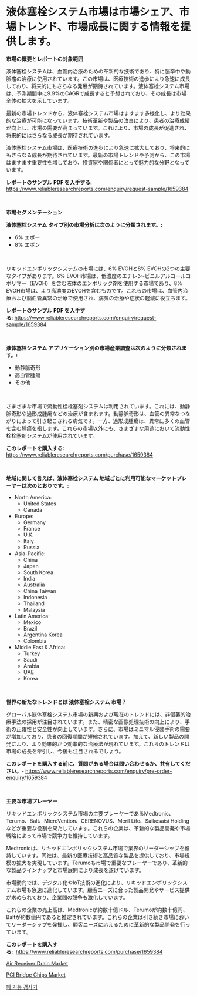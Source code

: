 <p><h1>液体塞栓システム市場は市場シェア、市場トレンド、市場成長に関する情報を提供します。</h1></p><p><strong>市場の概要とレポートの対象範囲</strong></p>
<p><p>液体塞栓システムは、血管内治療のための革新的な技術であり、特に脳卒中や動脈瘤の治療に使用されています。この市場は、医療技術の進歩により急速に成長しており、将来的にもさらなる発展が期待されています。液体塞栓システム市場は、予測期間中に9.9%のCAGRで成長すると予想されており、その成長は市場全体の拡大を示しています。</p><p>最新の市場トレンドから、液体塞栓システム市場はますます多様化し、より効果的な治療が可能になっています。技術革新や製品の改良により、患者の治療成績が向上し、市場の需要が高まっています。これにより、市場の成長が促進され、将来的にはさらなる成長が期待されています。</p><p>液体塞栓システム市場は、医療技術の進歩により急速に拡大しており、将来的にもさらなる成長が期待されています。最新の市場トレンドや予測から、この市場はますます重要性を増しており、投資家や関係者にとって魅力的な分野となっています。</p></p>
<p><strong>レポートのサンプル PDF を入手する:</strong> <a href="https://www.reliableresearchreports.com/enquiry/request-sample/1659384">https://www.reliableresearchreports.com/enquiry/request-sample/1659384</a></p>
<p>&nbsp;</p>
<p><strong>市場セグメンテーション</strong></p>
<p><strong>液体塞栓システム タイプ別の市場分析は次のように分類されます。:</strong></p>
<p><ul><li>6% エボー</li><li>8% エボン</li></ul></p>
<p>&nbsp;</p>
<p><p>リキッドエンボリックシステムの市場には、6% EVOHと8% EVOHの2つの主要なタイプがあります。6% EVOH市場は、低濃度のエチレン-ビニルアルコールコポリマー（EVOH）を含む液体のエンボリック剤を使用する市場であり、8% EVOH市場は、より高濃度のEVOHを含むものです。これらの市場は、血管内治療および脳血管異常の治療で使用され、病気の治療や症状の軽減に役立ちます。</p></p>
<p><strong>レポートのサンプル PDF を入手する:</strong>&nbsp;<a href="https://www.reliableresearchreports.com/enquiry/request-sample/1659384">https://www.reliableresearchreports.com/enquiry/request-sample/1659384</a></p>
<p>&nbsp;</p>
<p><strong> 液体塞栓システム アプリケーション別の市場産業調査は次のように分類されます。:</strong></p>
<p><ul><li>動静脈奇形</li><li>高血管腫瘍</li><li>その他</li></ul></p>
<p>&nbsp;</p>
<p><p>さまざまな市場で流動性栓栓塞剤システムは利用されています。これには、動静脈奇形や過形成腫瘍などの治療が含まれます。動静脈奇形は、血管の異常なつながりによって引き起こされる病気です。一方、過形成腫瘍は、異常に多くの血管を含む腫瘍を指します。これらの市場以外にも、さまざまな用途において流動性栓栓塞剤システムが使用されています。</p></p>
<p><strong>このレポートを購入する:</strong>&nbsp; <a href="https://www.reliableresearchreports.com/purchase/1659384">https://www.reliableresearchreports.com/purchase/1659384</a></p>
<p>&nbsp;</p>
<p><strong>地域に関して言えば、液体塞栓システム 地域ごとに利用可能なマーケットプレーヤーは次のとおりです。:</strong></p>
<p><ul>
    <li>
        North America:
        <ul>
            <li>United States</li>
            <li>Canada</li>
        </ul>
    </li>
    <li>
        Europe:
        <ul>
            <li>Germany</li>
            <li>France</li>
            <li>U.K.</li>
            <li>Italy</li>
            <li>Russia</li>
        </ul>
    </li>
    <li>
        Asia-Pacific:
        <ul>
            <li>China</li>
            <li>Japan</li>
            <li>South Korea</li>
            <li>India</li>
            <li>Australia</li>
            <li>China Taiwan</li>
            <li>Indonesia</li>
            <li>Thailand</li>
            <li>Malaysia</li>
        </ul>
    </li>
    <li>
        Latin America:
        <ul>
            <li>Mexico</li>
            <li>Brazil</li>
            <li>Argentina Korea</li>
            <li>Colombia</li>
        </ul>
    </li>
    <li>
        Middle East & Africa:
        <ul>
            <li>Turkey</li>
            <li>Saudi</li>
            <li>Arabia</li>
            <li>UAE</li>
            <li>Korea</li>
        </ul>
    </li>
    </ul></p>
<p>&nbsp;</p>
<p><strong>世界の新たなトレンドとは 液体塞栓システム 市場？</strong></p>
<p><p>グローバル液体塞栓システム市場の新興および現在のトレンドには、非侵襲的治療手法の採用が注目されています。また、精密な画像処理技術の向上により、手術の正確性と安全性が向上しています。さらに、市場はミニマル侵襲手術の需要が増加しており、患者の回復期間が短縮されています。加えて、新しい製品の開発により、より効果的かつ効率的な治療法が現れています。これらのトレンドは市場の成長を牽引し、今後も注目されるでしょう。</p></p>
<p><strong>このレポートを購入する前に、質問がある場合は問い合わせるか、共有してください。</strong>- <a href="https://www.reliableresearchreports.com/enquiry/pre-order-enquiry/1659384">https://www.reliableresearchreports.com/enquiry/pre-order-enquiry/1659384</a></p>
<p>&nbsp;</p>
<p><strong>主要な市場プレーヤー</strong></p>
<p><p>リキッドエンボリックシステム市場の主要プレーヤーであるMedtronic、Terumo、Balt、MicroVention、CERENOVUS、Meril Life、Saikesaisi Holdingなどが重要な役割を果たしています。これらの企業は、革新的な製品開発や市場戦略によって市場で競争力を維持しています。</p><p>Medtronicは、リキッドエンボリックシステム市場で業界のリーダーシップを維持しています。同社は、最新の医療技術と高品質な製品を提供しており、市場規模の拡大を実現しています。Terumoも市場で重要なプレーヤーであり、革新的な製品ラインナップと市場展開により成長を遂げています。</p><p>市場動向では、デジタル化やIoT技術の進化により、リキッドエンボリックシステム市場も急速に進化しています。顧客ニーズに合った製品開発やサービス提供が求められており、企業間の競争も激化しています。</p><p>これらの企業の売上高は、Medtronicが約数十億ドル、Terumoが約数十億円、Baltが約数億円であると推定されています。これらの企業は引き続き市場においてリーダーシップを発揮し、顧客ニーズに応えるために革新的な製品開発を行っています。</p></p>
<p><strong>このレポートを購入する:</strong>&nbsp;&nbsp;<a href="https://www.reliableresearchreports.com/purchase/1659384">https://www.reliableresearchreports.com/purchase/1659384</a></p>
<p><p><a href="https://copper-carbon-84f.notion.site/Air-Receiver-Drain-Market-A-Comprehensive-Report-of-its-Market-Share-Growth-Trends-2024-2031-fb8f524408394955bf35c9a625390ce7">Air Receiver Drain Market</a></p><p><a href="https://github.com/AKSHATREPORTPRIME/Market-Research-Report-List-3/blob/main/pci-bridge-chips-market.md">PCI Bridge Chips Market</a></p><p><a href="https://github.com/rsg307664904/Market-Research-Report-List-1/blob/main/996224111759.md">폐 기능 검사기</a></p></p>